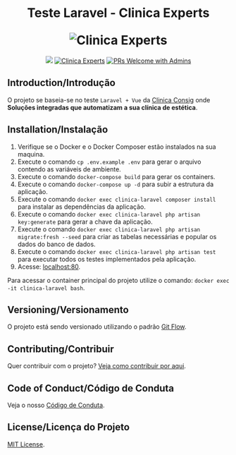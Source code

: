 <h1 align="center">
  <p align="center">Teste Laravel - Clinica Experts</p>
  <img src="https://imgur.com/Qd1TADO.jpg" alt="Clinica Experts">
</h1>

<p align="center">
  <a href="#license"><img src="https://img.shields.io/github/license/sourcerer-io/hall-of-fame.svg?colorB=ff0000"></a>
  <a href="https://imgur.com/fbwPu3A.jpg"><img src="https://img.shields.io/badge/cardapio-working-brightgreen?color=green" alt="Clinica Experts"></a>
  <a href="CONTRIBUTING.md#pull-requests"><img src="https://img.shields.io/badge/PRs-welcome-brightgreen.svg" alt="PRs Welcome with Admins"></a>
</p>

## Introduction/Introdução

O projeto se baseia-se no teste `Laravel + Vue` da [Clinica Consig](https://clinicaexperts.com.br/) onde **Soluções integradas que automatizam a sua clínica de estética**.

## Installation/Instalação

1. Verifique se o Docker e o Docker Composer estão instalados na sua maquina.
2. Execute o comando `cp .env.example .env` para gerar o arquivo contendo as variáveis de ambiente.
3. Execute o comando `docker-compose build` para gerar os containers.
4. Execute o comando `docker-compose up -d` para subir a estrutura da aplicação.
5. Execute o comando `docker exec clinica-laravel composer install` para instalar as dependências da aplicação.
6. Execute o comando `docker exec clinica-laravel php artisan key:generate` para gerar a chave da aplicação.
7. Execute o comando `docker exec clinica-laravel php artisan migrate:fresh --seed` para criar as tabelas necessárias e popular os dados do banco de dados.
8. Execute o comando `docker exec clinica-laravel php artisan test` para executar todos os testes implementados pela aplicação.
9. Acesse: [localhost:80](http://localhost/).

Para acessar o container principal do projeto utilize o comando: `docker exec -it clinica-laravel bash`.

## Versioning/Versionamento

O projeto está sendo versionado utilizando o padrão [Git Flow](https://medium.com/trainingcenter/utilizando-o-fluxo-git-flow-e63d5e0d5e04).

## Contributing/Contribuir

Quer contribuir com o projeto? [Veja como contribuir por aqui](./CONTRIBUTING.md).

## Code of Conduct/Código de Conduta

Veja o nosso [Código de Conduta](./CODE_OF_CONDUCT.md).

## License/Licença do Projeto

[MIT License](./LICENSE.md).
